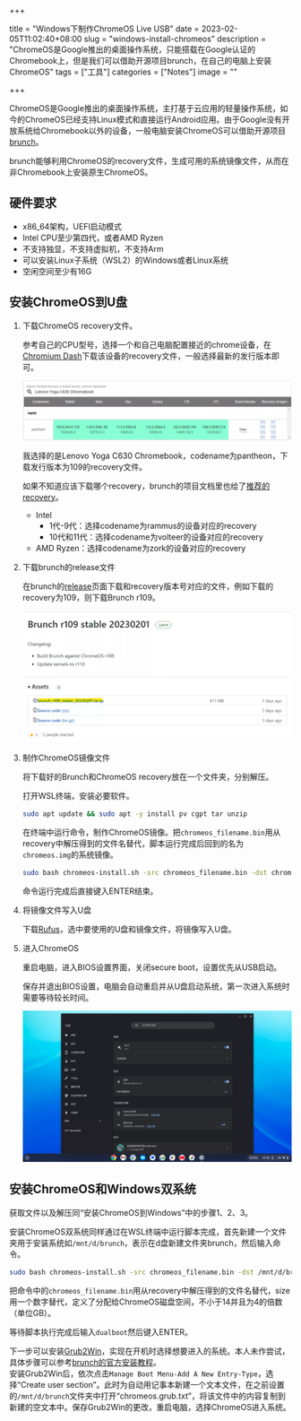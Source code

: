 +++

title = "Windows下制作ChromeOS Live USB"
date = 2023-02-05T11:02:40+08:00
slug = "windows-install-chromeos"
description = "ChromeOS是Google推出的桌面操作系统，只能搭载在Google认证的Chromebook上，但是我们可以借助开源项目brunch，在自己的电脑上安装ChromeOS"
tags = ["工具"]
categories = ["Notes"]
image = ""

+++

ChromeOS是Google推出的桌面操作系统，主打基于云应用的轻量操作系统，如今的ChromeOS已经支持Linux模式和直接运行Android应用。由于Google没有开放系统给Chromebook以外的设备，一般电脑安装ChromeOS可以借助开源项目[brunch](https://github.com/sebanc/brunch)。

brunch能够利用ChromeOS的recovery文件，生成可用的系统镜像文件，从而在非Chromebook上安装原生ChromeOS。

## 硬件要求

- x86_64架构，UEFI启动模式
- Intel CPU至少第四代，或者AMD Ryzen
- 不支持独显，不支持虚拟机，不支持Arm
- 可以安装Linux子系统（WSL2）的Windows或者Linux系统
- 空闲空间至少有16G

## 安装ChromeOS到U盘

1. 下载ChromeOS recovery文件。

   参考自己的CPU型号，选择一个和自己电脑配置接近的chrome设备，在[Chromium Dash](https://chromiumdash.appspot.com/serving-builds?deviceCategory=Chrome%20OS)下载该设备的recovery文件，一般选择最新的发行版本即可。

   ![ChromeOS recovery](recovery.webp)

   我选择的是Lenovo Yoga C630 Chromebook，codename为pantheon，下载发行版本为109的recovery文件。

   如果不知道应该下载哪个recovery，brunch的项目文档里也给了[推荐的recovery](https://github.com/sebanc/brunch/blob/main/install-with-windows.md#recoveries)。

   - Intel
     - 1代-9代：选择codename为rammus的设备对应的recovery
     - 10代和11代：选择codename为volteer的设备对应的recovery
   - AMD Ryzen：选择codename为zork的设备对应的recovery

2. 下载brunch的release文件

   在brunch的[release](https://github.com/sebanc/brunch/releases)页面下载和recovery版本号对应的文件，例如下载的recovery为109，则下载Brunch r109。

   ![brunch release](release.webp)

3. 制作ChromeOS镜像文件

   将下载好的Brunch和ChromeOS recovery放在一个文件夹，分别解压。

   打开WSL终端，安装必要软件。

   ```bash
   sudo apt update && sudo apt -y install pv cgpt tar unzip
   ```

   在终端中运行命令，制作ChromeOS镜像。把`chromeos_filename.bin`用从recovery中解压得到的文件名替代，脚本运行完成后回到的名为`chromeos.img`的系统镜像。

   ```bash
   sudo bash chromeos-install.sh -src chromeos_filename.bin -dst chromeos.img
   ```

   命令运行完成后直接键入ENTER结束。

4. 将镜像文件写入U盘

   下载[Rufus](https://rufus.ie/)，选中要使用的U盘和镜像文件，将镜像写入U盘。

5. 进入ChromeOS

   重启电脑，进入BIOS设置界面，关闭secure boot，设置优先从USB启动。

   保存并退出BIOS设置，电脑会自动重启并从U盘启动系统，第一次进入系统时需要等待较长时间。

   ![ChromeOS](chromeos.webp)

## 安装ChromeOS和Windows双系统

获取文件以及解压同“安装ChromeOS到Windows”中的步骤1、2、3。

安装ChromeOS双系统同样通过在WSL终端中运行脚本完成，首先新建一个文件夹用于安装系统如`/mnt/d/brunch`，表示在d盘新建文件夹brunch，然后输入命令。

```bash
sudo bash chromeos-install.sh -src chromeos_filename.bin -dst /mnt/d/brunch/chromeos.img -s size
```

把命令中的`chromeos_filename.bin`用从recovery中解压得到的文件名替代，size用一个数字替代，定义了分配给ChromeOS磁盘空间，不小于14并且为4的倍数（单位GB）。

等待脚本执行完成后输入`dualboot`然后键入ENTER。

下一步可以安装[Grub2Win](https://sourceforge.net/projects/grub2win/)，实现在开机时选择想要进入的系统。本人未作尝试，具体步骤可以参考[brunch的官方安装教程](https://github.com/sebanc/brunch/blob/main/install-with-windows.md)。  
安装Grub2Win后，依次点击`Manage Boot Menu-Add A New Entry-Type`，选择“Create user section”。此时为自动用记事本新建一个文本文件，在之前设置的`/mnt/d/brunch`文件夹中打开“chromeos.grub.txt”，将该文件中的内容复制到新建的空文本中。保存Grub2Win的更改，重启电脑，选择ChromeOS进入系统。
